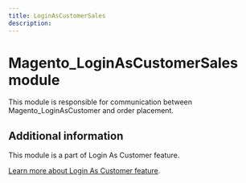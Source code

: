 ```yaml
---
title: LoginAsCustomerSales
description: 
---
```


# Magento_LoginAsCustomerSales module

This module is responsible for communication between Magento_LoginAsCustomer and order placement.

## Additional information

This module is a part of Login As Customer feature.

[Learn more about Login As Customer feature](https://experienceleague.adobe.com/docs/commerce-admin/customers/customer-accounts/manage/login-as-customer.html).
